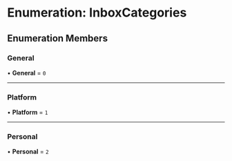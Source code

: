 # Enumeration: InboxCategories

## Enumeration Members

### General

• **General** = ``0``

___

### Platform

• **Platform** = ``1``

___

### Personal

• **Personal** = ``2``
